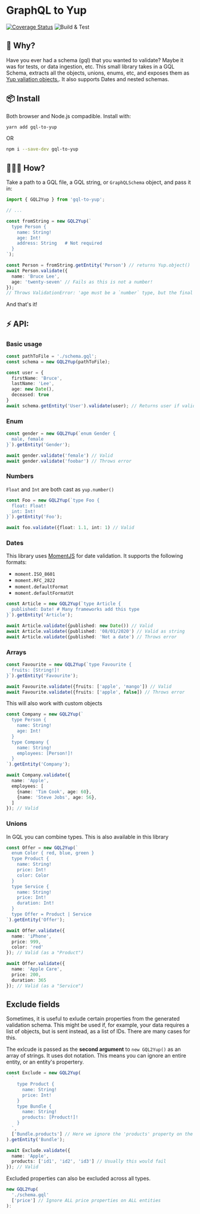 # GraphQL to Yup
[![Coverage Status](https://coveralls.io/repos/github/tristanMatthias/gql-to-yup/badge.svg?branch=master)](https://coveralls.io/github/tristanMatthias/gql-to-yup?branch=master)
![Build & Test](https://github.com/tristanMatthias/gql-to-yup/workflows/Build%20&%20Test/badge.svg)

## 🤔 Why?
Have you ever had a schema (gql) that you wanted to validate? Maybe it was for tests, or data ingestion, etc.
This small library takes in a GQL Schema, extracts all the objects, unions, enums, etc, and exposes them as [Yup valiation objects.](https://github.com/jquense/yup). It also supports Dates and nested schemas.

## 📦 Install
Both browser and Node.js compadible. Install with:

```bash
yarn add gql-to-yup
```

OR

```bash
npm i --save-dev gql-to-yup
```

## 🏃🏻‍♀️ How?

Take a path to a GQL file, a GQL string, or `GraphQLSchema` object, and pass it in:

```ts
import { GQL2Yup } from 'gql-to-yup';

// ...

const fromString = new GQL2Yup(`
  type Person {
    name: String!
    age: Int!
    address: String   # Not required
  }
`);

const Person = fromString.getEntity('Person') // returns Yup.object()
await Person.validate({
  name: 'Bruce Lee',
  age: 'twenty-seven' // Fails as this is not a number!
});
// Throws ValidationError: 'age must be a `number` type, but the final value was: `NaN` (cast from the value `"twenty-seven"`).'
```

And that's it!


## ⚡️ API:
### Basic usage

```ts
const pathToFile = './schema.gql';
const schema = new GQL2Yup(pathToFile);

const user = {
  firstName: 'Bruce',
  lastName: 'Lee',
  age: new Date(),
  deceased: true
}
await schema.getEntity('User').validate(user); // Returns user if valid
```

### Enum
```ts
const gender = new GQL2Yup(`enum Gender {
  male, female
}`).getEntity('Gender');

await gender.validate('female') // Valid
await gender.validate('foobar') // Throws error
```


### Numbers
`Float` and `Int` are both cast as `yup.number()`

```ts
const Foo = new GQL2Yup(`type Foo {
  float: Float!
  int: Int!
}`).getEntity('Foo');

await foo.validate({float: 1.1, int: 1) // Valid
```

### Dates
This library uses [MomentJS](https://momentjs.com/) for date validation. It supports the following formats:

- `moment.ISO_8601`
- `moment.RFC_2822`
- `moment.defaultFormat`
- `moment.defaultFormatUt`

```ts
const Article = new GQL2Yup(`type Article {
  published: Date! # Many frameworks add this type
}`).getEntity('Article');

await Article.validate({published: new Date()) // Valid
await Article.validate({published: '08/01/2020') // Valid as string
await Article.validate({published: 'Not a date') // Throws error
```

### Arrays
```ts
const Favourite = new GQL2Yup(`type Favourite {
  fruits: [String!]!
}`).getEntity('Favourite');

await Favourite.validate({fruits: ['apple', 'mango']) // Valid
await Favourite.validate({fruits: ['apple', false]) // Throws error
```

This will also work with custom objects

```ts
const Company = new GQL2Yup(`
  type Person {
    name: String!
    age: Int!
  }
  type Company {
    name: String!
    employees: [Person!]!
  }
`).getEntity('Company');

await Company.validate({
  name: 'Apple',
  employees: [
    {name: 'Tim Cook', age: 60},
    {name: 'Steve Jobs', age: 56},
  ]
}); // Valid
```

### Unions
In GQL you can combine types. This is also available in this library

```ts
const Offer = new GQL2Yup(`
  enum Color { red, blue, green }
  type Product {
    name: String!
    price: Int!
    color: Color
  }
  type Service {
    name: String!
    price: Int!
    duration: Int!
  }
  type Offer = Product | Service
`).getEntity('Offer');

await Offer.validate({
  name: 'iPhone',
  price: 999,
  color: 'red'
}); // Valid (as a "Product")

await Offer.validate({
  name: 'Apple Care',
  price: 200,
  duration: 365
}); // Valid (as a "Service")
```

## Exclude fields
Sometimes, it is useful to exlude certain properties from the generated validation schema.
This might be used if, for example, your data requires a list of objects, but is sent instead,
as a list of IDs. There are many cases for this.

The exlcude is passed as the **second argument** to `new GQL2Yup()` as an array of strings.
It uses dot notation. This means you can ignore an entire entity, or an entity's propertery.

```ts
const Exclude = new GQL2Yup(
  `
    type Product {
      name: String!
      price: Int!
    }
    type Bundle {
      name: String!
      products: [Product!]!
    }
  `,
  ['Bundle.products'] // Here we ignore the 'products' property on the 'Bundle' entity
).getEntity('Bundle');

await Exclude.validate({
  name: 'Apple',
  products: ['id1', 'id2', 'id3'] // Usually this would fail
}); // Valid
```

Excluded properties can also be excluded across all types.

```ts
new GQL2Yup(
  './schema.gql'
  ['price'] // Ignore ALL price properties on ALL entities
):
```
